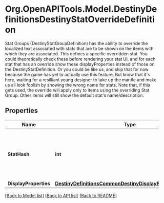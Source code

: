 # Org.OpenAPITools.Model.DestinyDefinitionsDestinyStatOverrideDefinition
Stat Groups (DestinyStatGroupDefinition) has the ability to override the localized text associated with stats that are to be shown on the items with which they are associated.  This defines a specific overridden stat. You could theoretically check these before rendering your stat UI, and for each stat that has an override show these displayProperties instead of those on the DestinyStatDefinition.  Or you could be like us, and skip that for now because the game has yet to actually use this feature. But know that it's here, waiting for a resilliant young designer to take up the mantle and make us all look foolish by showing the wrong name for stats.  Note that, if this gets used, the override will apply only to items using the overriding Stat Group. Other items will still show the default stat's name/description.

## Properties

Name | Type | Description | Notes
------------ | ------------- | ------------- | -------------
**StatHash** | **int** | The hash identifier of the stat whose display properties are being overridden. | [optional] 
**DisplayProperties** | [**DestinyDefinitionsCommonDestinyDisplayPropertiesDefinition**](DestinyDefinitionsCommonDestinyDisplayPropertiesDefinition.md) |  | [optional] 

[[Back to Model list]](../README.md#documentation-for-models) [[Back to API list]](../README.md#documentation-for-api-endpoints) [[Back to README]](../README.md)

